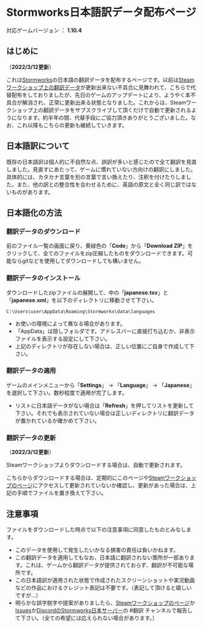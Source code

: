 # Stormworks日本語訳データ配布ページ
対応ゲームバージョン ： **1.10.4**

## はじめに
（**2022/3/12更新**）

これは[Stormworks](https://store.steampowered.com/app/573090/Stormworks_Build_and_Rescue/)の日本語の翻訳データを配布するページです。以前は[Steamワークショップ上の翻訳データ](https://steamcommunity.com/sharedfiles/filedetails/?id=2081775581)が更新出来ない不具合に見舞われて、こちらで代替配布をしておりましたが、先日のゲームのアップデートにより、ようやく本不具合が解消され、正常に更新出来る状態となりました。これからは、Steamワークショップ上の翻訳データをサブスクライブして頂くだけで自動で更新されるようになります。約半年の間、代替手段にご協力頂きありがとうございました。なお、これ以降もこちらの更新も継続していきます。

## 日本語訳について
既存の日本語訳は個人的に不自然な点、誤訳が多いと感じたので全て翻訳を見直しました。見直すにあたって、ゲームに慣れていない方向けの翻訳にしました。具体的には、カタカナ言葉を別の言葉で言い換えたり、注釈を付けたりしました。また、他の訳との整合性を合わせるために、英語の原文と全く同じ訳ではないものがあります。

## 日本語化の方法
### 翻訳データのダウンロード
前のファイル一覧の画面に戻り、黄緑色の「**Code**」から「**Download ZIP**」をクリックして、全てのファイルをzip圧縮したものをダウンロードできます。可能ならgitなどを使用してダウンロードしても構いません。

### 翻訳データのインストール
ダウンロードしたzipファイルの展開して、中の「**japanese.tsv**」と「**japanese.xml**」を以下のディレクトリに移動させて下さい。
```
C:\Users\user\AppData\Roaming\Stormworks\data\languages
```
* お使いの環境によって異なる場合があります。
* 「AppData」は隠しフォルダです。アドレスバーに直接打ち込むか、非表示ファイルを表示する設定にして下さい。
* 上記のディレクトリが存在しない場合は、正しい位置にご自身で作成して下さい。

### 翻訳データの適用
ゲームのメインメニューから「**Settings**」 → 「**Language**」 → 「**Japanese**」を選択して下さい。数秒程度で適用が完了します。
* リストに日本語データがない場合は「**Refresh**」を押してリストを更新して下さい。それでも表示されていない場合は正しいディレクトリに翻訳データが置かれているか確かめて下さい。

### 翻訳データの更新
（**2022/3/12更新**）

Steamワークショップよりダウンロードする場合は、自動で更新されます。

こちらからダウンロードする場合は、定期的にこのページや[Steamワークショップのページ](https://steamcommunity.com/sharedfiles/filedetails/?id=2081775581)にアクセスして更新されていないか確認し、更新があった場合は、上記の手順でファイルを置き換えて下さい。

## 注意事項
ファイルをダウンロードした時点で以下の注意事項に同意したものとみなします。
* このデータを使用して発生したいかなる損害の責任は負いかねます。
* この翻訳データを適用してもなお、日本語に翻訳されない箇所が一部あります。これは、ゲームから翻訳データが提供されておらず、翻訳が不可能な場所です。
* この日本語訳が適用された状態で作成されたスクリーンショットや実況動画などの作品におけるクレジット表記は不要です。（表記して頂けると嬉しいですが...）
* 明らかな誤字脱字や提案がありましたら、[Steamワークショップのページ](https://steamcommunity.com/sharedfiles/filedetails/?id=2081775581)か[Issues](https://github.com/Gakuto1112/Stormworks-JapaneseTranslation/issues)か[DiscordのStormworks日本サーバー](https://discord.gg/GBqesHHGBR)の #翻訳 チャンネルで報告して下さい。（全ての希望には応えられない場合があります。）
